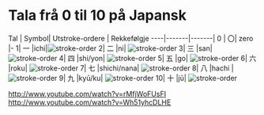 # Tala frå 0 til 10 på Japansk

Tal	| Symbol| Utstroke-ordere | Rekkefølgje
----|-------|-------|
0 | 〇| zero |-
1|	一 |ichi|![stroke-order](http://upload.wikimedia.org/wikipedia/commons/7/7c/%E4%B8%80-order.gif)
2|	二 |ni| ![stroke-order](http://upload.wikimedia.org/wikipedia/commons/8/8e/%E4%BA%8C-order.gif)
3|	三 |san| ![stroke-order](http://upload.wikimedia.org/wikipedia/commons/a/ae/%E4%B8%89-order.gif)
4|	四 |shi/yon| ![stroke-order](http://upload.wikimedia.org/wikipedia/commons/7/78/%E5%9B%9B-order.gif)
5|	五 |go| ![stroke-order](http://upload.wikimedia.org/wikipedia/commons/2/24/%E4%BA%94-order.gif)
6|	六 |roku| ![stroke-order](http://upload.wikimedia.org/wikipedia/commons/b/b0/%E5%85%AD-order.gif)
7|	七 |shichi/nana| ![stroke-order](http://upload.wikimedia.org/wikipedia/commons/5/59/%E4%B8%83-order.gif)
8|	八 |hachi | ![stroke-order](http://upload.wikimedia.org/wikipedia/commons/2/2b/%E5%85%AB-order.gif)
9|	九 |kyū/ku| ![stroke-order](http://upload.wikimedia.org/wikipedia/commons/e/ee/%E4%B9%9D-order.gif)
10|	十 |jū| ![stroke-order](http://upload.wikimedia.org/wikipedia/commons/c/cf/%E5%8D%81-order.gif)


http://www.youtube.com/watch?v=rMfjWoFUsFI
http://www.youtube.com/watch?v=Wh51yhcDLHE
